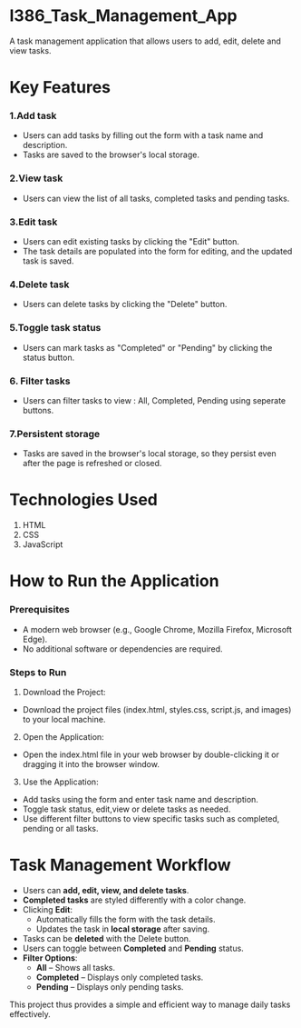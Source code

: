 # I386_Task_Management_App
A task management application that allows users to add, edit, delete and view tasks.

# Key Features
### 1.Add task
- Users can add tasks by filling out the form with a task name and description.
- Tasks are saved to the browser's local storage.
### 2.View task
- Users can view the list of all tasks, completed tasks and pending tasks.
### 3.Edit task
- Users can edit existing tasks by clicking the "Edit" button. 
- The task details are populated into the form for editing, and the updated task is saved.
### 4.Delete task
- Users can delete tasks by clicking the "Delete" button.
### 5.Toggle task status
- Users can mark tasks as "Completed" or "Pending" by clicking the status button.
### 6. Filter tasks
- Users can filter tasks to view : All, Completed, Pending using seperate buttons.
### 7.Persistent storage
- Tasks are saved in the browser's local storage, so they persist even after the page is refreshed or closed.

# Technologies Used
1. HTML
2. CSS
3. JavaScript

# How to Run the Application
### Prerequisites
- A modern web browser (e.g., Google Chrome, Mozilla Firefox, Microsoft Edge).
- No additional software or dependencies are required.

### Steps to Run
1. Download the Project:
- Download the project files (index.html, styles.css, script.js, and images) to your local machine.

2. Open the Application:
- Open the index.html file in your web browser by double-clicking it or dragging it into the browser window.

3. Use the Application:
- Add tasks using the form and enter task name and description.
- Toggle task status, edit,view or delete tasks as needed.
- Use different filter buttons to view specific tasks such as completed, pending or all tasks.

# Task Management Workflow
- Users can **add, edit, view, and delete tasks**.
- **Completed tasks** are styled differently with a color change.
- Clicking **Edit**:
  - Automatically fills the form with the task details.
  - Updates the task in **local storage** after saving.
- Tasks can be **deleted** with the Delete button.
- Users can toggle between **Completed** and **Pending** status.
- **Filter Options**:
  - **All** – Shows all tasks.
  - **Completed** – Displays only completed tasks.
  - **Pending** – Displays only pending tasks.

This project thus provides a simple and efficient way to manage daily tasks effectively.
